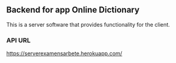 ## Backend for app Online Dictionary
This is a server software that provides functionality for the client.

### API URL
https://serverexamensarbete.herokuapp.com/